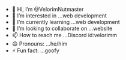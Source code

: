 - 👋 Hi, I’m @VelorimNutmaster
- 👀 I’m interested in ...web development
- 🌱 I’m currently learning ...web development
- 💞️ I’m looking to collaborate on ...website
- 📫 How to reach me ...Discord id:velorimm
- 😄 Pronouns: ...he/him
- ⚡ Fun fact: ...goofy

<!---
VelorimNutmaster/VelorimNutmaster is a ✨ special ✨ repository because its `README.md` (this file) appears on your GitHub profile.
You can click the Preview link to take a look at your changes.
--->
